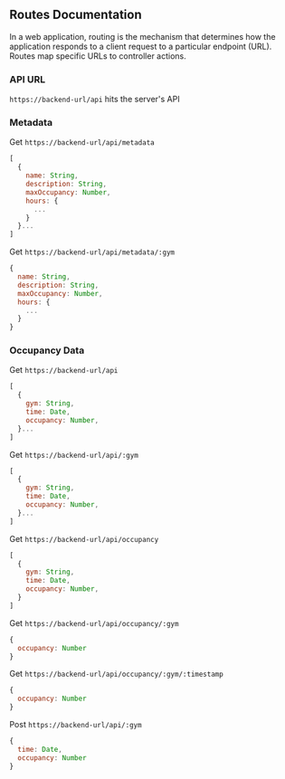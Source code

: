 ## Routes Documentation

In a web application, routing is the mechanism that determines how the application responds to a client request to a particular endpoint (URL). Routes map specific URLs to controller actions.

### API URL
```https://backend-url/api``` hits the server's API

### Metadata
Get ```https://backend-url/api/metadata```
```JavaScript
[
  {
    name: String,
    description: String,
    maxOccupancy: Number, 
    hours: {
      ...
    }
  }...
]
```
Get ```https://backend-url/api/metadata/:gym```
```JavaScript
{
  name: String,
  description: String,
  maxOccupancy: Number, 
  hours: {
    ...
  }
}
```
### Occupancy Data
Get ```https://backend-url/api```
```JavaScript
[
  {
    gym: String,
    time: Date,
    occupancy: Number,
  }...
]
```
Get ```https://backend-url/api/:gym```
```JavaScript
[
  {
    gym: String,
    time: Date,
    occupancy: Number,
  }...
]
```
Get ```https://backend-url/api/occupancy```
```JavaScript
[
  {
    gym: String,
    time: Date,
    occupancy: Number,
  }
]
```
Get ```https://backend-url/api/occupancy/:gym```
```JavaScript
{
  occupancy: Number
}
```
Get ```https://backend-url/api/occupancy/:gym/:timestamp```
```JavaScript
{
  occupancy: Number
}
```
Post ```https://backend-url/api/:gym```
```JavaScript
{
  time: Date,
  occupancy: Number
}
```